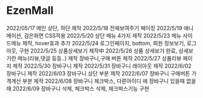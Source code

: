 # EzenMall
2022/05/17
메인 상단, 하단 제작
2022/5/18
전체보여주기 페이징 
2022/5/19
애니메이션, 검은화면 CSS적용
2022/5/20
상단 메뉴 4가지 제작
2022/5/23
메뉴 사이드메뉴 제작, hover효과 추가
2022/5/24
로그인페이지, bottom, 회원 정보보기, 로그아웃, 구현
2022/5/25
상품상세보기 제작中
2022/5/26
상품 상세보기 완료, 상세보기란 메뉴(리뷰,댓글 등등..) 제작
장바구니,구매 버튼 제작
2022/5/27
상품리뷰 페이지 제작
2022/5/30
장바구니 제작
2022/5/31
장바구니 레이아웃 제작
2022/6/02
장바구니 제작
2022/6/03
장바구니 상단 부분 제작
2022/6/07
장바구니 구매버튼 가격계산 부분 제작
2022/6/08
장바구니 체크박스, 다른아이디 에 장바구니 있을때 없을때
2022/6/09
장바구니 삭제, 체크박스 삭제, 체크박스기능 구현
